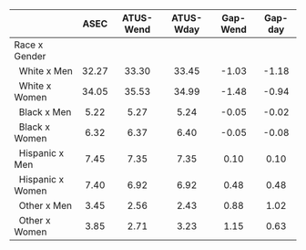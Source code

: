 
|                      |         ASEC |    ATUS-Wend |    ATUS-Wday |     Gap-Wend |      Gap-day |
| -------------------- | :----------: | :----------: | :----------: | :----------: | :----------: |
| Race x Gender        |              |              |              |              |              |
| &nbsp;&nbsp;White x Men |        32.27 |        33.30 |        33.45 |        -1.03 |        -1.18 |
| &nbsp;&nbsp;White x Women |        34.05 |        35.53 |        34.99 |        -1.48 |        -0.94 |
| &nbsp;&nbsp;Black x Men |         5.22 |         5.27 |         5.24 |        -0.05 |        -0.02 |
| &nbsp;&nbsp;Black x Women |         6.32 |         6.37 |         6.40 |        -0.05 |        -0.08 |
| &nbsp;&nbsp;Hispanic x Men |         7.45 |         7.35 |         7.35 |         0.10 |         0.10 |
| &nbsp;&nbsp;Hispanic x Women |         7.40 |         6.92 |         6.92 |         0.48 |         0.48 |
| &nbsp;&nbsp;Other x Men |         3.45 |         2.56 |         2.43 |         0.88 |         1.02 |
| &nbsp;&nbsp;Other x Women |         3.85 |         2.71 |         3.23 |         1.15 |         0.63 |

